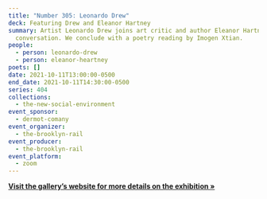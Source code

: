 ```yaml
---
title: "Number 305: Leonardo Drew"
deck: Featuring Drew and Eleanor Hartney
summary: Artist Leonardo Drew joins art critic and author Eleanor Hartney for a
  conversation. We conclude with a poetry reading by Imogen Xtian.
people:
  - person: leonardo-drew
  - person: eleanor-heartney
poets: []
date: 2021-10-11T13:00:00-0500
end_date: 2021-10-11T14:30:00-0500
series: 404
collections:
  - the-new-social-environment
event_sponsor:
  - dermot-comany
event_organizer:
  - the-brooklyn-rail
event_producer:
  - the-brooklyn-rail
event_platform:
  - zoom
---
```

**[Visit the gallery’s website for more details on the exhibition »](https://www.galerielelong.com/exhibitions/leonardo-drew2)**